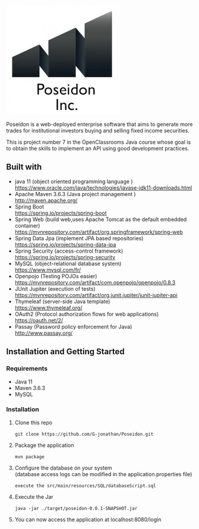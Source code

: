 ![img.png](src/main/resources/META-INF/resources/img/poseidon.png)

Poseidon is a web-deployed enterprise software that aims to 
generate more trades for institutional investors buying and selling fixed income securities.

This is project number 7 in the OpenClassrooms Java course whose goal is to obtain the skills 
to implement an API using good development practices.

<h2>Built with</h2>

- java 11 (object oriented programming language ) <br/> https://www.oracle.com/java/technologies/javase-jdk11-downloads.html
- Apache Maven 3.6.3 (Java project management ) <br/> http://maven.apache.org/
- Spring Boot <br/> https://spring.io/projects/spring-boot
- Spring Web (build web,uses Apache Tomcat as the default embedded container) <br/> https://mvnrepository.com/artifact/org.springframework/spring-web
- Spring Data Jpa (implement JPA based repositories) <br/> https://spring.io/projects/spring-data-jpa
- Spring Security (access-control framework) <br/> https://spring.io/projects/spring-security
- MySQL (object-relational database system) <br/> https://www.mysql.com/fr/
- Openpojo (Testing POJOs easier) <br/> https://mvnrepository.com/artifact/com.openpojo/openpojo/0.8.3
- JUnit Jupiter (execution of tests) <br/> https://mvnrepository.com/artifact/org.junit.jupiter/junit-jupiter-api
- Thymeleaf (server-side Java template) <br/> https://www.thymeleaf.org/
- OAuth2 (Protocol authorization flows for web applications) <br/> https://oauth.net/2/
- Passay (Password policy enforcement for Java) <br/> http://www.passay.org/

<h2>Installation and Getting Started</h2>
<h3>Requirements</h3>

- Java 11
- Maven 3.6.3
- MySQL

<h3>Installation</h3>

1. Clone this repo
   ```shell
   git clone https://github.com/G-jonathan/Poseidon.git

2. Package the application
   ```shell
   mvn package

3. Configure the database on your system <br/>
   (database access logs can be modified in the application.properties file)
   ```shell
   execute the src/main/resources/SQL/databaseScript.sql

4. Execute the Jar
   ```shell
   java -jar ./target/poseidon-0.0.1-SNAPSHOT.jar

5. You can now access the application at localhost:8080/login